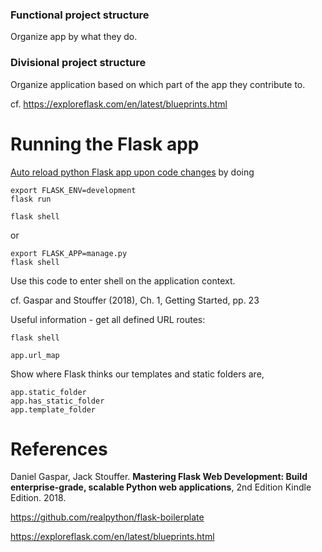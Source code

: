 ### Functional project structure

Organize app by what they do.

### Divisional project structure

Organize application based on which part of the app they contribute to.

cf. https://exploreflask.com/en/latest/blueprints.html

# Running the Flask app

[Auto reload python Flask app upon code changes](https://stackoverflow.com/questions/16344756/auto-reloading-python-flask-app-upon-code-changes) by doing

```
export FLASK_ENV=development
flask run
```

```
flask shell
```
or
```
export FLASK_APP=manage.py
flask shell
```

Use this code to enter shell on the application context.

cf. Gaspar and Stouffer (2018), Ch. 1, Getting Started, pp. 23

Useful information - get all defined URL routes:
```
flask shell

app.url_map
```

Show where Flask thinks our templates and static folders are,
```
app.static_folder
app.has_static_folder
app.template_folder

```

# References

Daniel Gaspar, Jack Stouffer. **Mastering Flask Web Development: Build enterprise-grade, scalable Python web applications**, 2nd Edition Kindle Edition. 2018.

https://github.com/realpython/flask-boilerplate

https://exploreflask.com/en/latest/blueprints.html
